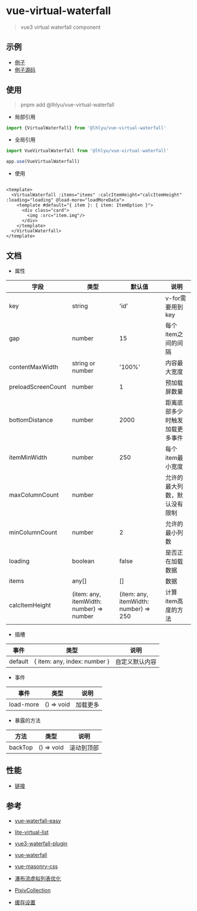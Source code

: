 # vue-virtual-waterfall

> vue3 virtual waterfall component

## 示例

- [例子](https://waterfall.tatakai.top)
- [例子源码](./src/App.vue)

## 使用

> pnpm add @lhlyu/vue-virtual-waterfall

- 局部引用

```ts
import {VirtualWaterfall} from '@lhlyu/vue-virtual-waterfall'
```

- 全局引用

```ts
import VueVirtualWaterfall from '@lhlyu/vue-virtual-waterfall'

app.use(VueVirtualWaterfall)
```

- 使用

```vue

<template>
  <VirtualWaterfall :items="items" :calcItemHeight="calcItemHeight" :loading="loading" @load-more="loadMoreData">
    <template #default="{ item }: { item: ItemOption }">
      <div class="card">
        <img :src="item.img"/>
      </div>
    </template>
  </VirtualWaterfall>
</template>
```

## 文档

- 属性

| 字段                 | 类型                                       | 默认值                                   | 说明              |
|--------------------|------------------------------------------|---------------------------------------|-----------------|
| key                | string                                   | 'id'                                  | v-for需要用到key    |
| gap                | number                                   | 15                                    | 每个item之间的间隔     |
| contentMaxWidth    | string or number                         | '100%'                                | 内容最大宽度          |
| preloadScreenCount | number                                   | 1                                     | 预加载屏数量          |
| bottomDistance     | number                                   | 2000                                  | 距离底部多少时触发加载更多事件 |
| itemMinWidth       | number                                   | 250                                   | 每个item最小宽度      |
| maxColumnCount     | number                                   |                                       | 允许的最大列数，默认没有限制  |
| minColumnCount     | number                                   | 2                                     | 允许的最小列数         |
| loading            | boolean                                  | false                                 | 是否正在加载数据        |
| items              | any[]                                    | []                                    | 数据              |
| calcItemHeight     | (item: any, itemWidth: number) => number | (item: any, itemWidth: number) => 250 | 计算item高度的方法     |

- 插槽

| 事件      | 类型                           | 说明      |
|---------|------------------------------|---------|
| default | { item: any, index: number } | 自定义默认内容 |

- 事件

| 事件        | 类型         | 说明   |
|-----------|------------|------|
| load-more | () => void | 加载更多 |

- 暴露的方法

| 方法      | 类型         | 说明    |
|---------|------------|-------|
| backTop | () => void | 滚动到顶部 |

## 性能

- [链接](https://pagespeed.web.dev/analysis/https-waterfall-tatakai-top/4k2zfz71vl?form_factor=desktop)

## 参考

- [vue-waterfall-easy](https://github.com/lfyfly/vue-waterfall-easy)
- [lite-virtual-list](https://github.com/wensiyuanseven/lite-virtual-list)
- [vue3-waterfall-plugin](https://github.com/heikaimu/vue3-waterfall-plugin)
- [vue-waterfall](https://github.com/MopTym/vue-waterfall)
- [vue-masonry-css](https://github.com/paulcollett/vue-masonry-css)
- [瀑布流虚拟列表优化](https://juejin.cn/post/7166071557284954142)
- [PixivCollection](https://github.com/orilights/PixivCollection)

- [缓存设置](https://developer.chrome.com/docs/lighthouse/performance/uses-long-cache-ttl/?utm_source=lighthouse&utm_medium=lr)

